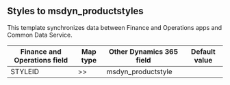 ## Styles to msdyn_productstyles

This template synchronizes data between Finance and Operations apps and Common Data Service.

Finance and Operations field | Map type | Other Dynamics 365 field | Default value
---|---|---|---
STYLEID | >> | msdyn_productstyle | 
